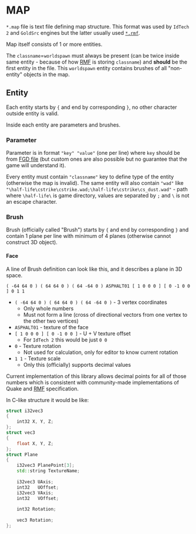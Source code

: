 # MAP

`*.map` file is text file defining map structure.
This format was used by `IdTech 2` and `GoldSrc` engines but the latter usually used [`*.rmf`](RMF.md).

Map itself consists of 1 or more entities.

The `classname`=`worldspawn` must always be present (can be twice inside same entity - because of how [RMF](RMF.md) is storing `classname`) and **should** be the first entity in the file.
This `worldspawn` entity contains brushes of all "non-entity" objects in the map.

## Entity

Each entity starts by `{` and end by corresponding `}`, no other character outside entity is valid.

Inside each entity are parameters and brushes.

### Parameter

Parameter is in format `"key" "value"` (one per line) where `key` should be from [FGD file](../Source/FGD.md) (but custom ones are also possible but no guarantee that the game will understand it).

Every entity must contain `"classname"` key to define type of the entity (otherwise the map is invalid).
The same entity will also contain `"wad"` like `"\half-life\cstrike\cstrike.wad;\half-life\cstrike\cs_dust.wad"` - path where `\half-life\` is game directory, values are separated by `;` and `\` is not an escape character.

### Brush

Brush (officially called "Brush") starts by `{` and end by corresponding `}` and contain 1 plane per line with minimum of 4 planes (otherwise cannot construct 3D object).

#### Face

A line of Brush definition can look like this, and it describes a plane in 3D space.
```
( -64 64 0 ) ( 64 64 0 ) ( 64 -64 0 ) ASPHALT01 [ 1 0 0 0 ] [ 0 -1 0 0 ] 0 1 1
```

- `( -64 64 0 ) ( 64 64 0 ) ( 64 -64 0 )` - 3 vertex coordinates
  - Only whole numbers
  - Must not form a line (cross of directional vectors from one vertex to the other two vertices)
- `ASPHALT01` - texture of the face
- `[ 1 0 0 0 ] [ 0 -1 0 0 ]` - U + V texture offset
  - For `IdTech 2` this would be just `0 0`
- `0` - Texture rotation
  - Not used for calculation, only for editor to know current rotation
- `1 1` - Texture scale
  - Only this (officially) supports decimal values

Current implementation of this library allows decimal points for all of those numbers which is consistent with community-made implementations of Quake and [RMF](RMF.md) specification.

In C-like structure it would be like:
```cpp
struct i32vec3
{
    int32 X, Y, Z;
};
struct vec3
{
    float X, Y, Z;
};
struct Plane
{
    i32vec3 PlanePoint[3];
    std::string TextureName;
    
    i32vec3 UAxis;
    int32   UOffset;
    i32vec3 VAxis;
    int32   VOffset;
    
    int32 Rotation;
    
    vec3 Rotation;
};
```
